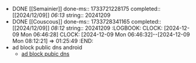 - DONE [[Semainier]] 
  done-ms:: 1733721228175
  completed:: [[2024/12/09]] *06:13*
  string:: 20241209
- DONE [[Couscous]]
  done-ms:: 1733728341165
  completed:: [[2024/12/09]] *08:12*
  string:: 20241209
  :LOGBOOK:
  CLOCK: [2024-12-09 Mon 06:46:28]
  CLOCK: [2024-12-09 Mon 06:46:32]--[2024-12-09 Mon 08:12:21] =>  01:25:49
  :END:
- ad block public dns android
	- [ad block pubic dns](https://adguard-dns.io/en/public-dns.html)